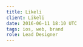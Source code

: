 ```yaml
---
title: Likeli
client: Likeli
date: 2016-06-11 18:10 UTC
tags: ios, web, brand
role: Lead Designer
---
```

